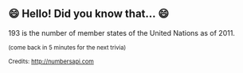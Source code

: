 ## :smile: Hello! Did you know that... :smile:
193 is the number of member states of the United Nations as of 2011.

<sup>(come back in 5 minutes for the next trivia)</sup>


<sup>Credits: http://numbersapi.com</sup>
